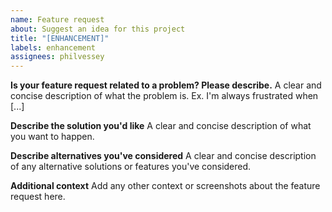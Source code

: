 ```yaml
---
name: Feature request
about: Suggest an idea for this project
title: "[ENHANCEMENT]"
labels: enhancement
assignees: philvessey
---
```


**Is your feature request related to a problem? Please describe.**
A clear and concise description of what the problem is. Ex. I'm always 
frustrated when [...]

**Describe the solution you'd like**
A clear and concise description of what you want to happen.

**Describe alternatives you've considered**
A clear and concise description of any alternative solutions or features 
you've considered.

**Additional context**
Add any other context or screenshots about the feature request here.